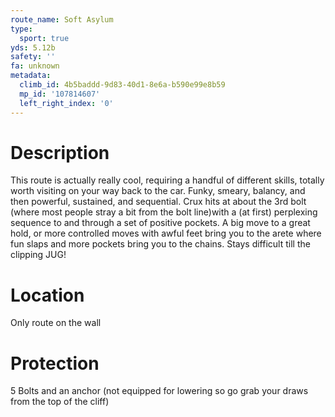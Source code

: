 ```yaml
---
route_name: Soft Asylum
type:
  sport: true
yds: 5.12b
safety: ''
fa: unknown
metadata:
  climb_id: 4b5baddd-9d83-40d1-8e6a-b590e99e8b59
  mp_id: '107814607'
  left_right_index: '0'
---
```

# Description
This route is actually really cool, requiring a handful of different skills, totally worth visiting on your way back to the car.  Funky, smeary, balancy, and then powerful, sustained, and sequential.  Crux hits at about the 3rd bolt (where most people stray a bit from the bolt line)with a (at first) perplexing sequence to and through a set of positive pockets.  A big move to a great hold, or more controlled moves with awful feet bring you to the arete where fun slaps and more pockets bring you to the chains.  Stays difficult till the clipping JUG!

# Location
Only route on the wall

# Protection
5 Bolts and an anchor (not equipped for lowering so go grab your draws from the top of the cliff)
